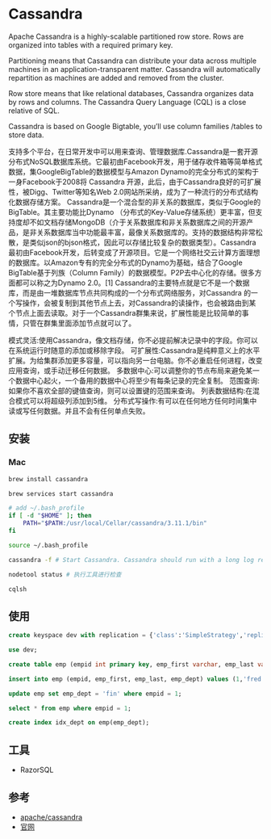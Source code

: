 # Cassandra

Apache Cassandra is a highly-scalable partitioned row store. Rows are organized into tables with a required primary key.

Partitioning means that Cassandra can distribute your data across multiple machines in an application-transparent matter. Cassandra will automatically repartition as machines are added and removed from the cluster.

Row store means that like relational databases, Cassandra organizes data by rows and columns. The Cassandra Query Language (CQL) is a close relative of SQL.

Cassandra is based on Google Bigtable, you’ll use column families /tables to store data.

支持多个平台，在日常开发中可以用来查询、管理数据库.Cassandra是一套开源分布式NoSQL数据库系统。它最初由Facebook开发，用于储存收件箱等简单格式数据，集GoogleBigTable的数据模型与Amazon Dynamo的完全分布式的架构于一身Facebook于2008将 Cassandra 开源，此后，由于Cassandra良好的可扩展性，被Digg、Twitter等知名Web 2.0网站所采纳，成为了一种流行的分布式结构化数据存储方案。
Cassandra是一个混合型的非关系的数据库，类似于Google的BigTable。其主要功能比Dynamo （分布式的Key-Value存储系统）更丰富，但支持度却不如文档存储MongoDB（介于关系数据库和非关系数据库之间的开源产品，是非关系数据库当中功能最丰富，最像关系数据库的。支持的数据结构非常松散，是类似json的bjson格式，因此可以存储比较复杂的数据类型）。Cassandra最初由Facebook开发，后转变成了开源项目。它是一个网络社交云计算方面理想的数据库。以Amazon专有的完全分布式的Dynamo为基础，结合了Google BigTable基于列族（Column Family）的数据模型。P2P去中心化的存储。很多方面都可以称之为Dynamo 2.0。[1] 
Cassandra的主要特点就是它不是一个数据库，而是由一堆数据库节点共同构成的一个分布式网络服务，对Cassandra 的一个写操作，会被复制到其他节点上去，对Cassandra的读操作，也会被路由到某个节点上面去读取。对于一个Cassandra群集来说，扩展性能是比较简单的事情，只管在群集里面添加节点就可以了。

模式灵活:使用Cassandra，像文档存储，你不必提前解决记录中的字段。你可以在系统运行时随意的添加或移除字段。
可扩展性:Cassandra是纯粹意义上的水平扩展。为给集群添加更多容量，可以指向另一台电脑。你不必重启任何进程，改变应用查询，或手动迁移任何数据。
多数据中心:可以调整你的节点布局来避免某一个数据中心起火，一个备用的数据中心将至少有每条记录的完全复制。
范围查询:如果你不喜欢全部的键值查询，则可以设置键的范围来查询。
列表数据结构:在混合模式可以将超级列添加到5维。
分布式写操作:有可以在任何地方任何时间集中读或写任何数据。并且不会有任何单点失败。

## 安装

### Mac

```sh
brew install cassandra

brew services start cassandra

# add ~/.bash_profile
if [ -d "$HOME" ]; then
    PATH="$PATH:/usr/local/Cellar/cassandra/3.11.1/bin"
fi

source ~/.bash_profile

cassandra -f # Start Cassandra. Cassandra should run with a long log record. use -f to start Cassandra in the foreground

nodetool status # 执行工具进行检查

cqlsh 
```

## 使用

```sql
create keyspace dev with replication = {'class':'SimpleStrategy','replication_factor':1};

use dev;

create table emp (empid int primary key, emp_first varchar, emp_last varchar, emp_dept varchar);

insert into emp (empid, emp_first, emp_last, emp_dept) values (1,'fred','smith','eng');

update emp set emp_dept = 'fin' where empid = 1;

select * from emp where empid = 1;

create index idx_dept on emp(emp_dept);
```
## 工具

* RazorSQL

## 参考

* [apache/cassandra](https://github.com/apache/cassandra)
* [官网](http://cassandra.apache.org/)
